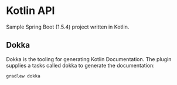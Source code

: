 # Kotlin API
Sample Spring Boot (1.5.4) project written in Kotlin.

## Dokka
Dokka is the tooling for generating Kotlin Documentation. The plugin supplies a tasks called dokka to generate the documentation:

`gradlew dokka`